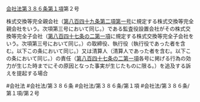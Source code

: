 [会社法第３８６条第１項](会社法＿＿＿＿第３８６条第１項)第２号

株式交換等完全親会社（[第八百四十九条第二項第一号](会社法＿＿＿＿第８４９条第２項第１号)に規定する株式交換等完全親会社をいう。次項第三号において同じ。）である監査役設置会社がその株式交換等完全子会社（[第八百四十七条の二第一項](会社法＿＿＿＿第８４７条の２第１項)に規定する株式交換等完全子会社をいう。次項第三号において同じ。）の取締役、執行役（執行役であった者を含む。以下この条において同じ。）又は清算人（清算人であった者を含む。以下この条において同じ。）の責任（[第八百四十七条の二第一項](会社法＿＿＿＿第８４７条の２第１項)各号に掲げる行為の効力が生じた時までにその原因となった事実が生じたものに限る。）を追及する訴えを提起する場合


#会社法
#会社法/第３８６条
#会社法/第３８６条/第１項
#会社法/第３８６条/第１項/第２号
